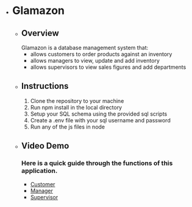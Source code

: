 * # Glamazon 
    * ## Overview
        Glamazon is a database management system that:
        * allows customers to order products against an inventory
        * allows managers to view, update and add inventory
        * allows supervisors to view sales figures and add departments
    * ## Instructions
        1. Clone the repository to your machine
        2. Run npm install in the local directory
        3. Setup your SQL schema using the provided sql scripts
        4. Create a .env file with your sql username and password
        5. Run any of the js files in node
    * ## Video Demo
        ### Here is a quick guide through the functions of this application.
        * [Customer](https://drive.google.com/file/d/1WCRFDJx0PZk8f4J4q634spiioKr2Yde3/view)
        * [Manager](https://drive.google.com/file/d/1CGg8MOGAB4hdXYM8UGzxaCmBRKR9Y9gm/view)
        * [Supervisor](https://drive.google.com/file/d/12DWBmG7mqGYkhILZvteL8APIsRrOwz1s/view)